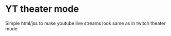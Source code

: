 # YT theater mode
Simple html/jss to make youtube live streams look same as in twitch theater mode

[Theater_mode]: https://raw.githubusercontent.com/martyzzs/YT_theater_mode/master/images/theaterMode.png "Theater Mode"
